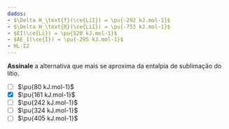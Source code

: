 ```yaml
---
dados:
- $\Delta H_\text{f}(\ce{LiI}) = \pu{-292 kJ.mol-1}$
- $\Delta H_\text{R}(\ce{LiI}) = \pu{-753 kJ.mol-1}$
- $EI(\ce{Li}) = \pu{520 kJ.mol-1}$
- $AE_1(\ce{I}) = \pu{-295 kJ.mol-1}$
- HL-I2
---
```


**Assinale** a alternativa que mais se aproxima da entalpia de sublimação do lítio.

- [ ] $\pu{80 kJ.mol-1}$
- [x] $\pu{161 kJ.mol-1}$
- [ ] $\pu{242 kJ.mol-1}$
- [ ] $\pu{324 kJ.mol-1}$
- [ ] $\pu{405 kJ.mol-1}$

